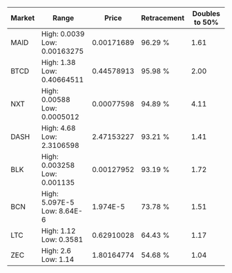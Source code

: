 | Market | Range | Price| Retracement | Doubles to 50% |
| --- | --- | --- | --- | --- |
| MAID | High: 0.0039<br />Low: 0.00163275 | 0.00171689 | 96.29 % | 1.61 |
| BTCD | High: 1.38<br />Low: 0.40664511 | 0.44578913 | 95.98 % | 2.00 |
| NXT | High: 0.00588<br />Low: 0.0005012 | 0.00077598 | 94.89 % | 4.11 |
| DASH | High: 4.68<br />Low: 2.3106598 | 2.47153227 | 93.21 % | 1.41 |
| BLK | High: 0.003258<br />Low: 0.001135 | 0.00127952 | 93.19 % | 1.72 |
| BCN | High: 5.097E-5<br />Low: 8.64E-6 | 1.974E-5 | 73.78 % | 1.51 |
| LTC | High: 1.12<br />Low: 0.3581 | 0.62910028 | 64.43 % | 1.17 |
| ZEC | High: 2.6<br />Low: 1.14 | 1.80164774 | 54.68 % | 1.04 |
